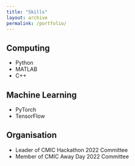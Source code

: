 ```yaml
---
title: "Skills"
layout: archive
permalink: /portfolio/
---
```

## Computing

- Python
- MATLAB
- C++

## Machine Learning

- PyTorch
- TensorFlow

## Organisation

- Leader of CMIC Hackathon 2022 Committee
- Member of CMIC Away Day 2022 Committee

